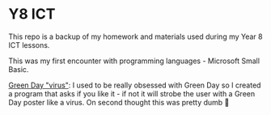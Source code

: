 # Y8 ICT

This repo is a backup of my homework and materials used during my Year 8 ICT lessons.

This was my first encounter with programming languages - Microsoft Small Basic.

[Green Day "virus"](2.4/2.4.sb): I used to be really obsessed with Green Day so I created a program that asks if you like it - if not it will strobe the user with a Green Day poster like a virus. On second thought this was pretty dumb 🤦